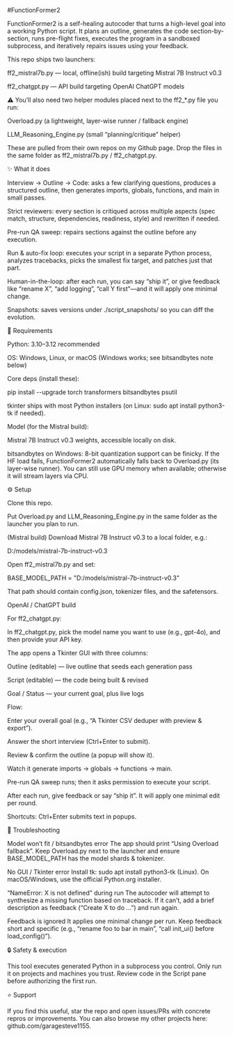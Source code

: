 #FunctionFormer2

FunctionFormer2 is a self-healing autocoder that turns a high-level goal into a working Python script.
It plans an outline, generates the code section-by-section, runs pre-flight fixes, executes the program in a sandboxed subprocess, and iteratively repairs issues using your feedback.


This repo ships two launchers:

ff2_mistral7b.py — local, offline(ish) build targeting Mistral 7B Instruct v0.3

ff2_chatgpt.py — API build targeting OpenAI ChatGPT models

⚠️ You’ll also need two helper modules placed next to the ff2_*.py file you run:

Overload.py (a lightweight, layer-wise runner / fallback engine)

LLM_Reasoning_Engine.py (small “planning/critique” helper)

These are pulled from their own repos on my Github page. Drop the files in the same folder as ff2_mistral7b.py / ff2_chatgpt.py.



✨ What it does

Interview → Outline → Code: asks a few clarifying questions, produces a structured outline, then generates imports, globals, functions, and main in small passes.

Strict reviewers: every section is critiqued across multiple aspects (spec match, structure, dependencies, readiness, style) and rewritten if needed.

Pre-run QA sweep: repairs sections against the outline before any execution.

Run & auto-fix loop: executes your script in a separate Python process, analyzes tracebacks, picks the smallest fix target, and patches just that part.

Human-in-the-loop: after each run, you can say “ship it”, or give feedback like “rename X”, “add logging”, “call Y first”—and it will apply one minimal change.

Snapshots: saves versions under ./script_snapshots/ so you can diff the evolution.



🧰 Requirements

Python: 3.10–3.12 recommended

OS: Windows, Linux, or macOS (Windows works; see bitsandbytes note below)

Core deps (install these):

pip install --upgrade torch transformers bitsandbytes psutil


tkinter ships with most Python installers (on Linux: sudo apt install python3-tk if needed).

Model (for the Mistral build):

Mistral 7B Instruct v0.3 weights, accessible locally on disk.

bitsandbytes on Windows: 8-bit quantization support can be finicky. If the HF load fails, FunctionFormer2 automatically falls back to Overload.py (its layer-wise runner). You can still use GPU memory when available; otherwise it will stream layers via CPU.

⚙️ Setup

Clone this repo.

Put Overload.py and LLM_Reasoning_Engine.py in the same folder as the launcher you plan to run.



(Mistral build) Download Mistral 7B Instruct v0.3 to a local folder, e.g.:

D:/models/mistral-7b-instruct-v0.3


Open ff2_mistral7b.py and set:

BASE_MODEL_PATH = "D:/models/mistral-7b-instruct-v0.3"


That path should contain config.json, tokenizer files, and the safetensors.



OpenAI / ChatGPT build

For ff2_chatgpt.py:

In ff2_chatgpt.py, pick the model name you want to use (e.g., gpt-4o), and then provide your API key.




The app opens a Tkinter GUI with three columns:

Outline (editable) — live outline that seeds each generation pass

Script (editable) — the code being built & revised

Goal / Status — your current goal, plus live logs

Flow:

Enter your overall goal (e.g., “A Tkinter CSV deduper with preview & export”).

Answer the short interview (Ctrl+Enter to submit).

Review & confirm the outline (a popup will show it).

Watch it generate imports → globals → functions → main.

Pre-run QA sweep runs; then it asks permission to execute your script.

After each run, give feedback or say “ship it”. It will apply one minimal edit per round.

Shortcuts: Ctrl+Enter submits text in popups.



🧩 Troubleshooting

Model won’t fit / bitsandbytes error
The app should print “Using Overload fallback”. Keep Overload.py next to the launcher and ensure BASE_MODEL_PATH has the model shards & tokenizer.

No GUI / Tkinter error
Install tk: sudo apt install python3-tk (Linux). On macOS/Windows, use the official Python.org installer.

“NameError: X is not defined” during run
The autocoder will attempt to synthesize a missing function based on traceback. If it can’t, add a brief description as feedback (“Create X to do …”) and run again.

Feedback is ignored
It applies one minimal change per run. Keep feedback short and specific (e.g., “rename foo to bar in main”, “call init_ui() before load_config()”).

🔒 Safety & execution

This tool executes generated Python in a subprocess you control. Only run it on projects and machines you trust. Review code in the Script pane before authorizing the first run.




⭐ Support

If you find this useful, star the repo and open issues/PRs with concrete repros or improvements.
You can also browse my other projects here: github.com/garagesteve1155.
